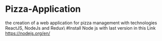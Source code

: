 # Pizza-Application
the creation of a web application for pizza management with technologies ReactJS, NodeJs and Redux\\
#Install Node js with last version in this Link https://nodejs.org/en/
